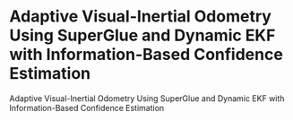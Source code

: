 # Adaptive Visual-Inertial Odometry Using SuperGlue and Dynamic EKF with Information-Based Confidence Estimation
 Adaptive Visual-Inertial Odometry Using SuperGlue and Dynamic EKF with Information-Based Confidence Estimation
